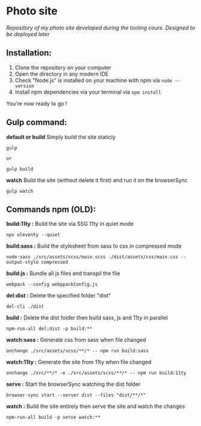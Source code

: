 # Photo site
*Repository of my photo site developed during the tooling cours. Designed to be deployed later*

## Installation:
1. Clone the repository on your computer
2. Open the directory in any modern IDE
3. Check "Node.js" is installed on your machine with npm via ```node --version```
4. Install npm dependencies via your terminal via ```npm install```

You're now ready to go !

## Gulp command:
**default or build**
Simply build the site staticly
```text
gulp

or

gulp build
```

**watch**
Build the site (without delete it first) and run it on the browserSync
```text
gulp watch
```

## Commands npm (OLD):
**build:11ty :**
Build the site via SSG 11ty in quiet mode
```text
npx eleventy --quiet
```

**build:sass :**
Build the stylesheet from sass to css in compressed mode
```text
node-sass ./src/assets/scss/main.scss ./dist/assets/css/main.css --output-style compressed
```

**build:js :**
   Bundle all js files and transpil the file
   ```text
   webpack --config webppackConfig.js
   ```

**del:dist :**
Delete the specified folder "dist"
```text
del-cli ./dist
```

**build :**
Delete the dist folder then build sass, js and 11ty in parallel
```text
npm-run-all del:dist -p build:**
```

**watch:sass :**
Generate css from sass when file changed
```text
onchange ./src/assets/scss/**/* -- npm run build:sass
```

**watch:11ty :**
Generate the site from 11ty when file changed
```text
onchange ./src/**/* -e ./src/assets/scss/**/* -- npm run build:11ty
```

**serve :**
Start the browserSync watching the dist folder
```text
browser-sync start --server dist --files "dist/**/*"
```

**watch :**
Build the site entirely then serve the site and watch the changes
```text
npm-run-all build -p serve watch:**
```